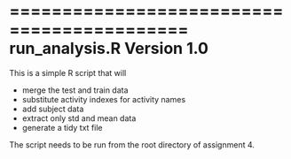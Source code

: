 ===========================================
run_analysis.R
Version 1.0
===========================================


This is a simple R script that will
- merge the test and train data
- substitute activity indexes for activity names
- add subject data
- extract only std and mean data
- generate a tidy txt file


The script needs to be run from the root directory of assignment 4.




